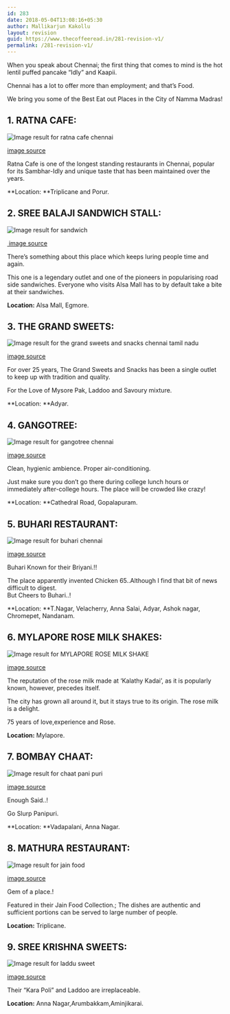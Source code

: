 ```yaml
---
id: 283
date: 2018-05-04T13:08:16+05:30
author: Mallikarjun Kakollu
layout: revision
guid: https://www.thecoffeeread.in/281-revision-v1/
permalink: /281-revision-v1/
---
```

<div class="sr-social hidden-xs">
  <div>
  </div>
</div>

When you speak about Chennai; the first thing that comes to mind is the hot lentil puffed pancake “Idly” and Kaapii.

Chennai has a lot to offer more than employment; and that’s Food.

We bring you some of the Best Eat out Places in the City of Namma Madras!

## 1. RATNA CAFE:

![Image result for ratna cafe chennai](https://media.hungryforever.com/wp-content/uploads/2017/05/13115025/ratna1.jpg) 

[image source](https://www.google.co.in/search?biw=1350&bih=568&tbs=isz%3Alt%2Cislt%3Axga&tbm=isch&sa=1&ei=JQfsWtvVCIv38QXX1YLoDA&q=ratna+cafe+chennai&oq=ratna+cafe+che&gs_l=psy-ab.3.1.0l2j0i24k1l5.1144008.1147842.0.1149320.14.11.0.3.3.0.141.1071.0j9.9.0....0...1c.1.64.psy-ab..2.12.1108....0.QIYFQMB9-os#imgrc=SMc-qy3D1siMZM:)

Ratna Cafe is one of the longest standing restaurants in Chennai, popular for its Sambhar-Idly and unique taste that has been maintained over the years.

**Location: **Triplicane and Porur.

## 2. SREE BALAJI SANDWICH STALL:

![Image result for sandwich](https://s3.amazonaws.com/truffle-renditions/s01e13_blt-breakfast-sandwich_l_en-US/thumbnails/1080p-Thumbnail.png) 

<div>
  <a href="https://www.google.co.in/search?biw=1350&bih=568&tbs=isz%3Alt%2Cislt%3Axga&tbm=isch&sa=1&ei=7gvsWoPtBof3vATSq6bYCQ&q=sandwich&oq=sand&gs_l=psy-ab.3.0.0i67k1j0j0i67k1j0j0i67k1l2j0j0i67k1j0l2.7242.7874.0.9239.4.4.0.0.0.0.205.532.0j2j1.3.0....0...1c.1.64.psy-ab..1.3.530....0.RfxNpkv2Zd4#imgrc=6cPMQcXtMKLRzM:"> image source</a>
</div>

There’s something about this place which keeps luring people time and again.

This one is a legendary outlet and one of the pioneers in popularising road side sandwiches. Everyone who visits Alsa Mall has to by default take a bite at their sandwiches.

**Location:** Alsa Mall, Egmore.

## 3. THE GRAND SWEETS:

![Image result for the grand sweets and snacks chennai tamil nadu](http://1.bp.blogspot.com/-u37eWLGiV8E/UaeR_6zG0YI/AAAAAAAAOAA/qMm2PQGVKfY/s1600/3.jpg) 

[image source](https://www.google.co.in/search?biw=1350&bih=568&tbs=isz%3Alt%2Cislt%3Axga&tbm=isch&sa=1&ei=-AvsWvDDJYjVvgTJvoW4AQ&q=the+grand+sweets+and+snacks+chennai+tamil+nadu&oq=the+grand+swee&gs_l=psy-ab.3.0.0l2j0i24k1l8.51057.54726.0.56700.14.12.0.2.2.0.155.1357.0j11.11.0....0...1c.1.64.psy-ab..1.13.1378...0i67k1j0i8i30k1.0.IVsHDLuOouM#imgrc=F3FpCr7-f0K-xM:)

For over 25 years, The Grand Sweets and Snacks has been a single outlet to keep up with tradition and quality.

For the Love of Mysore Pak, Laddoo and Savoury mixture.

**Location: **Adyar.

## 4. GANGOTREE:

![Image result for gangotree chennai](https://im1.dineout.co.in/images/uploads/restaurant/sharpen/1/h/w/p1029-143754288155af29e1037d7.jpg?w=1200) 

[image source](https://www.google.co.in/search?biw=1350&bih=568&tbs=isz%3Alt%2Cislt%3Axga&tbm=isch&sa=1&ei=MgzsWs-DKMf-vASw1riADw&q=gangotree+chennai&oq=gangotree+ch&gs_l=psy-ab.3.0.0j0i30k1j0i24k1l3.31483.36583.0.37815.16.14.1.1.1.0.188.1799.0j11.11.0....0...1c.1.64.psy-ab..3.13.1814...0i67k1j0i10k1.0.zO9tjbZgsZo#imgrc=H892MkDhcLVYqM:)

Clean, hygienic ambience. Proper air-conditioning.

Just make sure you don’t go there during college lunch hours or immediately after-college hours. The place will be crowded like crazy!

**Location: **Cathedral Road, Gopalapuram.

## 5. BUHARI RESTAURANT:

![Image result for buhari chennai](https://s-ec.bstatic.com/images/hotel/max1280x900/340/34056072.jpg) 

[image source](https://www.google.co.in/search?biw=1350&bih=568&tbs=isz%3Alt%2Cislt%3Axga&tbm=isch&sa=1&ei=hgzsWu2BCsjfvATXmq-gCA&q=buhari+chennai&oq=buhari+chenn&gs_l=psy-ab.3.0.0j0i5i30k1j0i8i30k1l3j0i24k1l5.2203.6223.0.7907.6.6.0.0.0.0.232.879.0j3j2.5.0....0...1c.1.64.psy-ab..1.5.875...0i67k1j0i30k1.0.XDRRX48umdA#imgrc=ZOJtkOQvlfp5pM:)

Buhari Known for their Briyani.!!

The place apparently invented Chicken 65..Although I find that bit of news difficult to digest.  
But Cheers to Buhari..!

**Location: **T.Nagar, Velacherry, Anna Salai, Adyar, Ashok nagar, Chromepet, Nandanam.

## 6. MYLAPORE ROSE MILK SHAKES:

![Image result for MYLAPORE ROSE MILK SHAKE](https://i0.wp.com/media.hungryforever.com/wp-content/uploads/2017/06/26173243/kalathy-rose-milk.jpg?ssl=1?w=1269&strip=all&quality=80) 

[image source](https://www.google.co.in/search?biw=1350&bih=568&tbs=isz%3Alt%2Cislt%3Axga&tbm=isch&sa=1&ei=jwzsWoOUHsv-vATduJywCA&q=MYLAPORE+ROSE+MILK+SHAKE&oq=MYLAPORE+ROSE+MILK+SHAKE&gs_l=psy-ab.3...29044.29044.0.29393.1.1.0.0.0.0.105.105.0j1.1.0....0...1c.1.64.psy-ab..0.0.0....0.YAItx6DQCpQ#imgrc=Wva6TbuGvm7kUM:)

The reputation of the rose milk made at ‘Kalathy Kadai’, as it is popularly known, however, precedes itself.

The city has grown all around it, but it stays true to its origin. The rose milk is a delight.

75 years of love,experience and Rose.

**Location:** Mylapore.

## 7. BOMBAY CHAAT:

![Image result for chaat pani puri](https://i.ytimg.com/vi/4Uojp-MlbwI/maxresdefault.jpg) 

[image source](https://www.google.co.in/search?biw=1350&bih=568&tbs=isz%3Alt%2Cislt%3Axga&tbm=isch&sa=1&ei=7AzsWqvsJMfjvASIl4rQDA&q=chaat+pani+puri&oq=chaat+pani&gs_l=psy-ab.3.0.0j0i8i30k1l3j0i24k1.5534.5958.0.7201.4.4.0.0.0.0.165.384.0j3.3.0....0...1c.1.64.psy-ab..1.3.381...0i10i24k1.0.rQF4A9CIw30#imgrc=H8pF0QrUIzVy-M:)

Enough Said..!

Go Slurp Panipuri.

**Location: **Vadapalani, Anna Nagar.

## 8. MATHURA RESTAURANT:

![Image result for jain food](https://www.whatsuplife.in/delhi/blog/wp-content/uploads/2016/11/jain1.jpg) 

[image source](https://www.google.co.in/search?biw=1350&bih=568&tbs=isz%3Alt%2Cislt%3Axga&tbm=isch&sa=1&ei=Sg3sWuSWL8T7vASMmpT4Dg&q=jain+food&oq=jain+food&gs_l=psy-ab.3..0i67k1j0l3j0i67k1j0l5.8765.8765.0.8998.1.1.0.0.0.0.128.128.0j1.1.0....0...1c.1.64.psy-ab..0.1.128....0.8_qXsbhwD8Q#imgrc=S7Qcq2sfEJotmM:)

Gem of a place.!

Featured in their Jain Food Collection.; The dishes are authentic and sufficient portions can be served to large number of people.

**Location:** Triplicane.

## 9. SREE KRISHNA SWEETS:

![Image result for laddu sweet](https://i.ytimg.com/vi/GwroC8kFGOk/maxresdefault.jpg) 

[image source](https://www.google.co.in/search?biw=1350&bih=568&tbs=isz%3Alt%2Cislt%3Axga&tbm=isch&sa=1&ei=VA3sWpvsOJ6YvQTAh5CQAg&q=laddu+sweet&oq=laddu+sw&gs_l=psy-ab.3.1.0l7.27745.31961.0.33694.8.8.0.0.0.0.157.972.0j8.8.0....0...1c.1.64.psy-ab..0.8.970...0i67k1j0i10i67k1j0i10k1.0.L-IOxdFaMQQ#imgrc=fcYZ7lHk1Svh5M:)

Their “Kara Poli” and Laddoo are irreplaceable.

**Location:** Anna Nagar,Arumbakkam,Aminjikarai.

&nbsp;